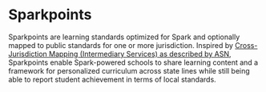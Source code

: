 # Sparkpoints

Sparkpoints are learning standards optimized for Spark and optionally mapped to public standards for one or more jurisdiction.
Inspired by [Cross-Jurisdiction Mapping (Intermediary Services) as described by ASN](http://www.achievementstandards.org/content/how-asn-works),
Sparkpoints enable Spark-powered schools to share learning content and a framework for personalized curriculum across state
lines while still being able to report student achievement in terms of local standards.

